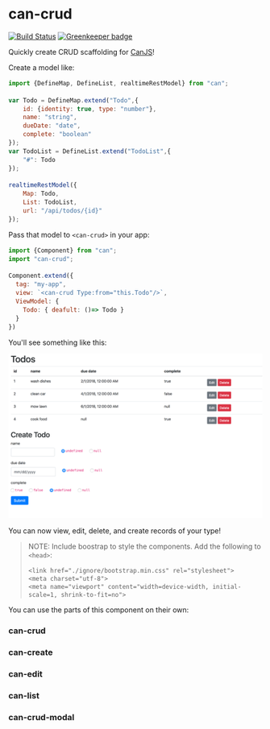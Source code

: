 # can-crud

[![Build Status](https://travis-ci.org/canjs/can-crud.svg?branch=master)](https://travis-ci.org/canjs/can-crud) [![Greenkeeper badge](https://badges.greenkeeper.io/canjs/can-crud.svg)](https://greenkeeper.io/)

Quickly create CRUD scaffolding for [CanJS](http://canjs.com)!

Create a model like:

```js
import {DefineMap, DefineList, realtimeRestModel} from "can";

var Todo = DefineMap.extend("Todo",{
	id: {identity: true, type: "number"},
	name: "string",
	dueDate: "date",
	complete: "boolean"
});
var TodoList = DefineList.extend("TodoList",{
	"#": Todo
});

realtimeRestModel({
	Map: Todo,
	List: TodoList,
	url: "/api/todos/{id}"
});
```

Pass that model to `<can-crud>` in your app:

```js
import {Component} from "can";
import "can-crud";

Component.extend({
  tag: "my-app",
  view: `<can-crud Type:from="this.Todo"/>`,
  ViewModel: {
    Todo: { deafult: ()=> Todo }
  }
})
```

You'll see something like this:

![crud example](example.png "Crud Example")

You can now view, edit, delete, and create records of your type!

> NOTE: Include boostrap to style the components. Add the following to `<head>`:
> ```
> <link href="./ignore/bootstrap.min.css" rel="stylesheet">
> <meta charset="utf-8">
> <meta name="viewport" content="width=device-width, initial-scale=1, shrink-to-fit=no">
> ```

You can use the parts of this component on their own:

### can-crud

### can-create

### can-edit 

### can-list 

### can-crud-modal
